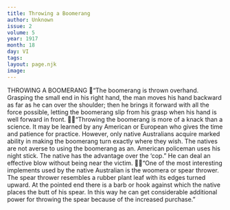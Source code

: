 ```yaml
---
title: Throwing a Boomerang
author: Unknown
issue: 2
volume: 5
year: 1917
month: 18
day: VI
tags:
layout: page.njk
image:
---
```

THROWING A BOOMERANG “The boomerang is thrown overhand. Grasping the small end in his right hand, the man moves his hand backward as far as he can over the shoulder; then he brings it forward with all the force possible, letting the boomerang slip from his grasp when his hand is well forward in front. “Throwing the boomerang is more of a knack than a science. It may be learned by any American or European who gives the time and patience for practice. However, only native Australians acquire marked ability in making the boomerang turn exactly where they wish. The natives are not averse to using the boomerang as an. American policeman uses his night stick. The native has the advantage over the ‘cop.” He can deal an effective blow without being near the victim. “One of the most interesting implements used by the native Australian is the woomera or spear thrower. The spear thrower resembles a rubber plant leaf with its edges turned upward. At the pointed end there is a barb or hook against which the native places the butt of his spear. In this way he can get considerable additional power for throwing the spear because of the increased purchase.” 

